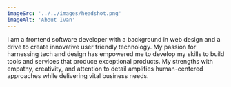 ```yaml
---
imageSrc: '../../images/headshot.png'
imageAlt: 'About Ivan'
---
```


I am a frontend software developer with a background in web design and a drive to create innovative user friendly technology. My passion for harnessing tech and design has empowered me to develop my skills to build tools and services that produce exceptional products. My strengths with empathy, creativity, and attention to detail amplifies human-centered approaches while delivering vital business needs.
